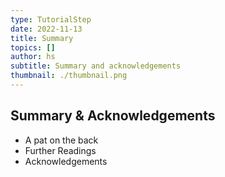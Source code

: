 ```yaml
---
type: TutorialStep
date: 2022-11-13
title: Summary
topics: []
author: hs
subtitle: Summary and acknowledgements
thumbnail: ./thumbnail.png
---
```


## Summary & Acknowledgements

- A pat on the back
- Further Readings
- Acknowledgements

